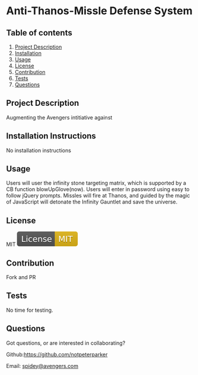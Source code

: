 
    
# Anti-Thanos-Missle Defense System

## Table of contents

1. [Project Description](#Project_Description)
2. [Installation](#Installation_Instructions)
3. [Usage](#Usage)
4. [License](#License)
5. [Contribution](#Contribution)
6. [Tests](#Tests)
7. [Questions](#Questions)


## Project Description
Augmenting the Avengers intitiative against 


## Installation Instructions
No installation instructions


## Usage
Users will user the infinity stone targeting matrix, which is supported by a CB function blowUpGlove(now). Users will enter in password using easy to follow jQuery prompts. Missles will fire at Thanos, and guided by the magic of JavaScript will detonate the Infinity Gauntlet and save the universe. 


## License

MIT   ![MIT](./assets/MIT.svg)


## Contribution

Fork and PR


## Tests

No time for testing.


## Questions
Got questions, or are interested in collaborating? 

Github:https://github.com/notpeterparker

Email: spidey@avengers.com